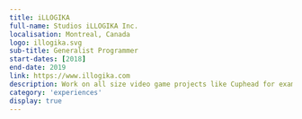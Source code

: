 ```yaml
---
title: iLLOGIKA
full-name: Studios iLLOGIKA Inc.
localisation: Montreal, Canada
logo: illogika.svg
sub-title: Generalist Programmer
start-dates: [2018]
end-date: 2019
link: https://www.illogika.com
description: Work on all size video game projects like Cuphead for example. Currently working on an unannounced title.
category: 'experiences'
display: true
---
```

<!---
Gregoire Boiron <gregoire.boiron@gmail.com>
Copyright (c) 2018-2020 Gregoire Boiron  All Rights Reserved.
--->